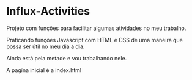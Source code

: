# Influx-Activities
Projeto com funções para facilitar algumas atividades no meu trabalho.

Praticando funções Javascript com HTML e CSS de uma maneira que possa ser útil no meu dia a dia.

Ainda está pela metade e vou trabalhando nele.

A pagína inicial é a index.html
